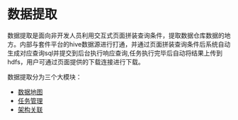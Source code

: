 # 数据提取
数据提取是面向非开发人员利用交互式页面拼装查询条件，提取数据仓库数据的地方。内部与套件平台的hive数据源进行打通，并通过页面拼装查询条件后系统自动生成对应查询sql并提交到后台执行响应查询,任务执行完毕后自动将结果上传到hdfs，用户可通过页面提供的下载连接进行下载。

数据提取分为三个大模块：
*  [数据地图](/数据资产/数据提取/数据地图.md)
*  [任务管理](/数据资产/数据提取/任务管理.md)
*  [架构关联](/数据资产/数据提取/架构关联.md)
